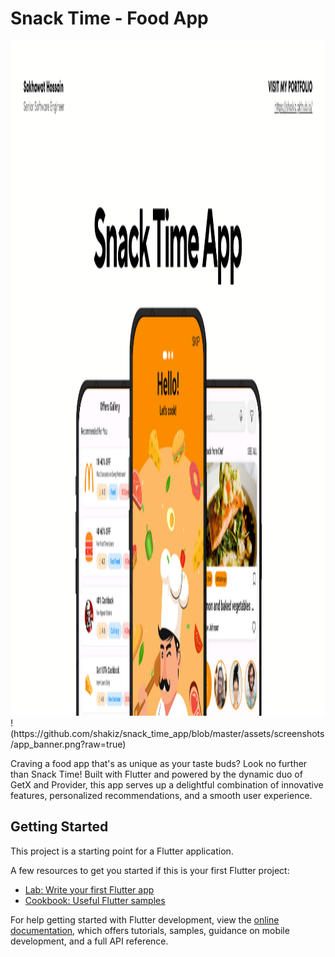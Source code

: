 # Snack Time - Food App

<img src="https://raw.githubusercontent.com/shakiz/snack_time_app/master/assets/screenshots/app_banner.png" width="1920" height="1080">
!(https://github.com/shakiz/snack_time_app/blob/master/assets/screenshots/app_banner.png?raw=true)

Craving a food app that's as unique as your taste buds? Look no further than Snack Time! Built with
Flutter and powered by the dynamic duo of GetX and Provider, this app serves up a delightful
combination of innovative features, personalized recommendations, and a smooth user experience.

## Getting Started

This project is a starting point for a Flutter application.

A few resources to get you started if this is your first Flutter project:

- [Lab: Write your first Flutter app](https://docs.flutter.dev/get-started/codelab)
- [Cookbook: Useful Flutter samples](https://docs.flutter.dev/cookbook)

For help getting started with Flutter development, view the
[online documentation](https://docs.flutter.dev/), which offers tutorials,
samples, guidance on mobile development, and a full API reference.
